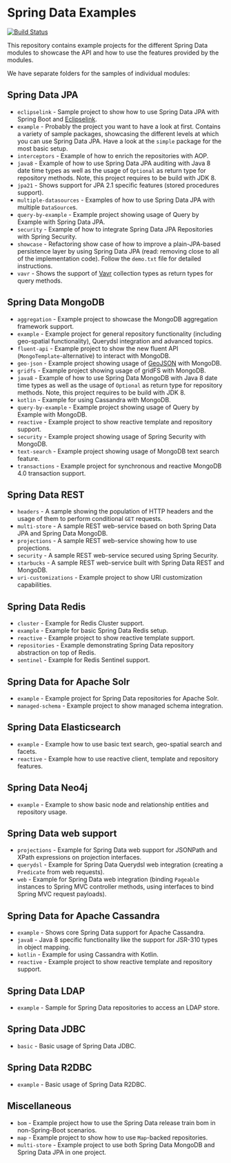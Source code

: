 # Spring Data Examples

[![Build Status](https://travis-ci.org/spring-projects/spring-data-examples.svg?branch=issue%2F%2313)](https://travis-ci.org/spring-projects/spring-data-examples)

This repository contains example projects for the different Spring Data modules to showcase the API and how to use the features provided by the modules.

We have separate folders for the samples of individual modules:

## Spring Data JPA

* `eclipselink` - Sample project to show how to use Spring Data JPA with Spring Boot and [Eclipselink](https://www.eclipse.org/eclipselink/).
* `example` - Probably the project you want to have a look at first. Contains a variety of sample packages, showcasing the different levels at which you can use Spring Data JPA. Have a look at the `simple` package for the most basic setup.
* `interceptors` - Example of how to enrich the repositories with AOP.
* `java8` - Example of how to use Spring Data JPA auditing with Java 8 date time types as well as the usage of `Optional` as return type for repository methods. Note, this project requires to be build with JDK 8.
* `jpa21` - Shows support for JPA 2.1 specific features (stored procedures support).
* `multiple-datasources` - Examples of how to use Spring Data JPA with multiple `DataSource`s.
* `query-by-example` - Example project showing usage of Query by Example with Spring Data JPA.
* `security` - Example of how to integrate Spring Data JPA Repositories with Spring Security.
* `showcase` - Refactoring show case of how to improve a plain-JPA-based persistence layer by using Spring Data JPA (read: removing close to all of the implementation code). Follow the `demo.txt` file for detailed instructions.
* `vavr` - Shows the support of [Vavr](https://www.vavr.io) collection types as return types for query methods.

## Spring Data MongoDB

* `aggregation` - Example project to showcase the MongoDB aggregation framework support.
* `example` - Example project for general repository functionality (including geo-spatial functionality), Querydsl integration and advanced topics.
* `fluent-api` - Example project to show the new fluent API (`MongoTemplate`-alternative) to interact with MongoDB.
* `geo-json` - Example project showing usage of [GeoJSON](http://geojson.org) with MongoDB.
* `gridfs` - Example project showing usage of gridFS with MongoDB.
* `java8` - Example of how to use Spring Data MongoDB with Java 8 date time types as well as the usage of `Optional` as return type for repository methods. Note, this project requires to be build with JDK 8.
* `kotlin` - Example for using Cassandra with MongoDB.
* `query-by-example` - Example project showing usage of Query by Example with MongoDB.
* `reactive` - Example project to show reactive template and repository support.
* `security` - Example project showing usage of Spring Security with MongoDB.
* `text-search` - Example project showing usage of MongoDB text search feature.
* `transactions` - Example project for synchronous and reactive MongoDB 4.0 transaction support.

## Spring Data REST

* `headers` - A sample showing the population of HTTP headers and the usage of them to perform conditional `GET` requests.
* `multi-store` - A sample REST web-service based on both Spring Data JPA and Spring Data MongoDB.
* `projections` - A sample REST web-service showing how to use projections.
* `security` - A sample REST web-service secured using Spring Security.
* `starbucks` - A sample REST web-service built with Spring Data REST and MongoDB.
* `uri-customizations` - Example project to show URI customization capabilities.

## Spring Data Redis

* `cluster` - Example for Redis Cluster support.
* `example` - Example for basic Spring Data Redis setup.
* `reactive` - Example project to show reactive template support.
* `repositories` - Example demonstrating Spring Data repository abstraction on top of Redis.
* `sentinel` - Example for Redis Sentinel support.

## Spring Data for Apache Solr

* `example` - Example project for Spring Data repositories for Apache Solr.
* `managed-schema` - Example project to show managed schema integration.

## Spring Data Elasticsearch

* `example` - Example how to use basic text search, geo-spatial search and facets.
* `reactive` - Example how to use reactive client, template and repository features.

## Spring Data Neo4j

* `example` - Example to show basic node and relationship entities and repository usage.

## Spring Data web support

* `projections` - Example for Spring Data web support for JSONPath and XPath expressions on projection interfaces.
* `querydsl` - Example for Spring Data Querydsl web integration (creating a `Predicate` from web requests).
* `web` - Example for Spring Data web integration (binding `Pageable` instances to Spring MVC controller methods, using interfaces to bind Spring MVC request payloads).

## Spring Data for Apache Cassandra

* `example` - Shows core Spring Data support for Apache Cassandra.
* `java8` - Java 8 specific functionality like the support for JSR-310 types in object mapping.
* `kotlin` - Example for using Cassandra with Kotlin.
* `reactive` - Example project to show reactive template and repository support.

## Spring Data LDAP

* `example` - Sample for Spring Data repositories to access an LDAP store.

## Spring Data JDBC

* `basic` - Basic usage of Spring Data JDBC.

## Spring Data R2DBC

* `example` - Basic usage of Spring Data R2DBC.

## Miscellaneous

* `bom` - Example project how to use the Spring Data release train bom in non-Spring-Boot scenarios.
* `map` - Example project to show how to use `Map`-backed repositories.
* `multi-store` - Example project to use both Spring Data MongoDB and Spring Data JPA in one project.
